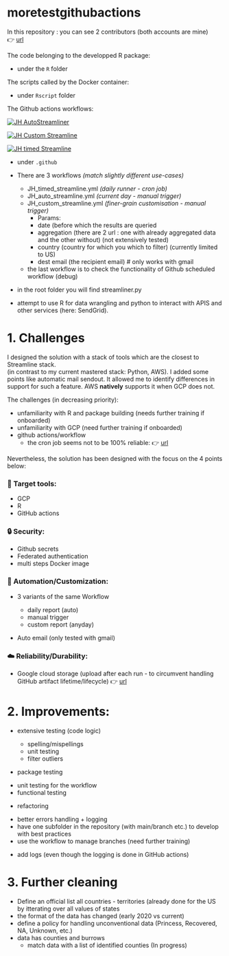 # moretestgithubactions


In this repository :
you can see 2 contributors (both accounts are mine) 
<br> :point_right: [url](https://storage.googleapis.com/streamliner-john-hopkins/admin/SIREN_SIRET.png)

The code belonging to the developped R package:
* under the `R` folder

The scripts called by the Docker container:
* under `Rscript` folder

The Github actions workflows:

[![JH AutoStreamliner](https://github.com/assansanogo/moretestgithubactions/actions/workflows/JH_auto_streamline.yml/badge.svg)](https://github.com/assansanogo/moretestgithubactions/actions/workflows/JH_auto_streamline.yml)

[![JH Custom Streamline](https://github.com/assansanogo/moretestgithubactions/actions/workflows/JH_custom_streamline.yml/badge.svg)](https://github.com/assansanogo/moretestgithubactions/actions/workflows/JH_custom_streamline.yml)

[![JH timed Streamline](https://github.com/assansanogo/moretestgithubactions/actions/workflows/JH_timed_streamline.yml/badge.svg)](https://github.com/assansanogo/moretestgithubactions/actions/workflows/JH_timed_streamline.yml)

* under `.github`

* There are 3 workflows *(match slightly different use-cases)*
  * JH_timed_streamline.yml *(daily runner - cron job)*
  * JH_auto_streamline.yml  *(current day  - manual trigger)*
  * JH_custom_streamline.yml *(finer-grain customisation - manual trigger)*
    - Params:
     - date (before which the results are queried
     - aggregation (there are 2 url : one with already aggregated data and the other without) (not extensively tested)
     - country (country for which you which to filter)  (currently limited to US)
     - dest email (the recipient email) # only works with gmail
   * the last workflow is to check the functionality of Github scheduled workflow (debug)

* in the root folder you will find streamliner.py
 - attempt to use R for data wrangling and python to interact with APIS and other services (here: SendGrid). 

# 1. Challenges

I designed the solution with a stack of tools which are the closest to Streamline stack.<br>
(in contrast to my current mastered stack: Python, AWS). 
I added some points like automatic mail sendout.
It allowed me to identify differences in support for such a feature. AWS **natively** supports it when GCP does not.

The challenges (in decreasing priority):

- unfamiliarity with R and package building  (needs further training if onboarded)
- unfamiliarity with GCP (need further training if onboarded)
- github actions/workflow
  * the cron job seems not to be 100% reliable: :point_right: [url](https://github.community/t/no-assurance-on-scheduled-jobs/133753)


Nevertheless, the solution has been designed with the focus on the 4 points below:

### :toolbox: Target tools:
* GCP
* R
* GitHub actions

### :lock: Security:
* Github secrets
* Federated authentication
* multi steps Docker image

### :rocket: Automation/Customization:
* 3 variants of the same Workflow 
  - daily report (auto)
  - manual trigger
  - custom report (anyday)
 
* Auto email (only tested with gmail)

### :cloud: Reliability/Durability:
* Google cloud storage (upload after each run - to circumvent handling GitHub artifact lifetime/lifecycle)
:point_right: [url](https://storage.googleapis.com/streamliner-john-hopkins/admin/JH_GCP.png)

# 2. Improvements:

* extensive testing (code logic)
  - spelling/mispellings
  - unit testing
  - filter outliers

 * package testing
  - unit testing for the workflow
  - functional testing

 * refactoring
  - better errors handling + logging
  - have one subfolder in the repository (with main/branch etc.) 
    to develop with best practices
  - use the workflow to manage branches (need further training)
  
* add logs (even though the logging is done in GitHub actions)

# 3. Further cleaning

* Define an official list all countries - territories (already done for the US by itterating over all values of states
* the format of the data has changed (early 2020 vs current)
* define a policy for handling unconventional data (Princess, Recovered, NA, Unknown, etc.)
* data has counties and burrows
  - match data with a list of identified counties (In progress) 
